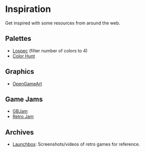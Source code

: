 # Inspiration

Get inspired with some resources from around the web.

## Palettes

- [Lospec](https://lospec.com/palette-list) (filter number of colors to 4)
- [Color Hunt](https://colorhunt.co/)

## Graphics

- [OpenGameArt](https://opengameart.org/)

## Game Jams

- [GBJam](https://twitter.com/gbjamofficial)
- [Retro Jam](https://itch.io/jam/retro-jam-2021)

## Archives

- [Launchbox](https://gamesdb.launchbox-app.com/): Screenshots/videos of retro games for reference.
